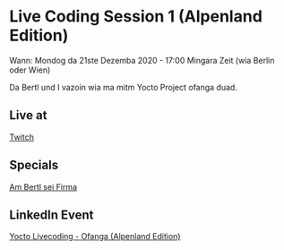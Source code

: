 # Live Coding Session 1 (Alpenland Edition)

Wann: Mondog da 21ste Dezemba 2020 - 17:00 Mingara Zeit (wia Berlin oder Wien)

Da Bertl und I vazoin wia ma mitm Yocto Project ofanga duad.

## Live at

[Twitch](https://www.twitch.tv/theyoctojester)

## Specials

[Am Bertl sei Firma](https://www.reliableembeddedsystems.com/)

## LinkedIn Event

[Yocto Livecoding - Ofanga (Alpenland Edition)](https://www.linkedin.com/events/yoctolivecoding-ofanga-alpenlan6743072348137652224/)
